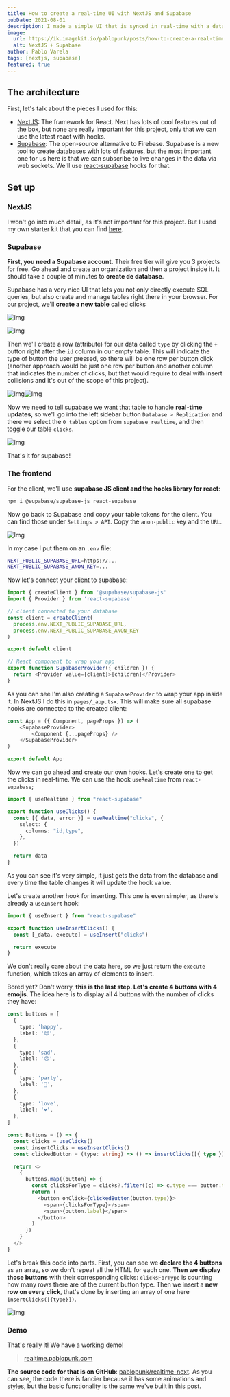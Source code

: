 ```yaml
---
title: How to create a real-time UI with NextJS and Supabase
pubDate: 2021-08-01
description: I made a simple UI that is synced in real-time with a database. Here's how
image:
  url: https://ik.imagekit.io/pablopunk/posts/how-to-create-a-real-time-ui-with-nextjs-and-supabase.gif?tr=w-600,q-40
  alt: NextJS + Supabase
author: Pablo Varela
tags: [nextjs, supabase]
featured: true
---
```


## The architecture

First, let's talk about the pieces I used for this:

- [NextJS](https://nextjs.org): The framework for React. Next has lots of cool features out of the box, but none are really important for this project, only that we can use the latest react with hooks.
- [Supabase](https://supabase.io): The open-source alternative to Firebase. Supabase is a new tool to create databases with lots of features, but the most important one for us here is that we can subscribe to live changes in the data via web sockets. We'll use [react-supabase](https://github.com/tmm/react-supabase) hooks for that.

## Set up

### NextJS

I won't go into much detail, as it's not important for this project. But I used my own starter kit that you can find [here](https://github.com/pablopunk/next-starter).

### Supabase

**First, you need a Supabase account.** Their free tier will give you 3 projects for free. Go ahead and create an organization and then a project inside it. It should take a couple of minutes to **create de database**.

Supabase has a very nice UI that lets you not only directly execute SQL queries, but also create and manage tables right there in your browser. For our project, we'll **create a new table** called clicks

![Img](https://ik.imagekit.io/pablopunk/posts/captura-de-pantalla-2021-08-01-a-las-21-23-03.png)

![Img](https://ik.imagekit.io/pablopunk/posts/captura-de-pantalla-2021-08-01-a-las-21-23-30.png)

Then we'll create a row (attribute) for our data called `type` by clicking the `+` button right after the `id` column in our empty table. This will indicate the type of button the user pressed, so there will be one row per button click (another approach would be just one row per button and another column that indicates the number of clicks, but that would require to deal with insert collisions and it's out of the scope of this project).

![Img](https://ik.imagekit.io/pablopunk/posts/captura-de-pantalla-2021-08-01-a-las-21-23-58.png)![Img](https://ik.imagekit.io/pablopunk/posts/captura-de-pantalla-2021-08-01-a-las-21-23-30.png)

Now we need to tell supabase we want that table to handle **real-time updates**, so we'll go into the left sidebar button `Database > Replication` and there we select the `0 tables` option from `supabase_realtime`, and then toggle our table `clicks`.

![Img](https://ik.imagekit.io/pablopunk/posts/captura-de-pantalla-2021-08-01-a-las-21-30-18.png)

That's it for supabase!

### The frontend

For the client, we'll use **supabase JS client and the hooks library for react**:

```sh
npm i @supabase/supabase-js react-supabase
```

Now go back to Supabase and copy your table tokens for the client. You can find those under `Settings > API`. Copy the `anon-public` key and the `URL`.

![Img](https://ik.imagekit.io/pablopunk/posts/captura-de-pantalla-2021-08-01-a-las-21-25-02.png)

In my case I put them on an `.env` file:

```sh
NEXT_PUBLIC_SUPABASE_URL=https://...
NEXT_PUBLIC_SUPABASE_ANON_KEY=...
```

Now let's connect your client to supabase:

```ts
import { createClient } from '@supabase/supabase-js'
import { Provider } from 'react-supabase'

// client connected to your database
const client = createClient(
  process.env.NEXT_PUBLIC_SUPABASE_URL,
  process.env.NEXT_PUBLIC_SUPABASE_ANON_KEY
)

export default client

// React component to wrap your app
export function SupabaseProvider({ children }) {
  return <Provider value={client}>{children}</Provider>
}
```

As you can see I'm also creating a `SupabaseProvider` to wrap your app inside it. In NextJS I do this in `pages/_app.tsx`. This will make sure all supabase hooks are connected to the created client:

```ts
const App = ({ Component, pageProps }) => (
    <SupabaseProvider>
        <Component {...pageProps} />
    </SupabaseProvider>
)

export default App
```

Now we can go ahead and create our own hooks. Let's create one to get the clicks in real-time. We can use the hook `useRealtime` from `react-supabase`;

```ts
import { useRealtime } from "react-supabase"

export function useClicks() {
  const [{ data, error }] = useRealtime("clicks", {
    select: {
      columns: "id,type",
    },
  })

  return data
}
```

As you can see it's very simple, it just gets the data from the database and every time the table changes it will update the hook value.

Let's create another hook for inserting. This one is even simpler, as there's already a `useInsert` hook:

```ts
import { useInsert } from "react-supabase"

export function useInsertClicks() {
  const [_data, execute] = useInsert("clicks")

  return execute
}
```

We don't really care about the data here, so we just return the `execute` function, which takes an array of elements to insert.

Bored yet? Don't worry, **this is the last step. Let's create 4 buttons with 4 emojis**. The idea here is to display all 4 buttons with the number of clicks they have:

```ts
const buttons = [
  {
    type: 'happy',
    label: '😊',
  },
  {
    type: 'sad',
    label: '😞',
  },
  {
    type: 'party',
    label: '🎉',
  },
  {
    type: 'love',
    label: '❤️',
  },
]

const Buttons = () => {
  const clicks = useClicks()
  const insertClicks = useInsertClicks()
  const clickedButton = (type: string) => () => insertClicks([{ type }])

  return <>
    {
      buttons.map((button) => {
        const clicksForType = clicks?.filter((c) => c.type === button.type).length || 0
        return (
          <button onClick={clickedButton(button.type)}>
            <span>{clicksForType}</span>
            <span>{button.label}</span>
          </button>
        )
      })
    }
  </>
}
```

Let's break this code into parts. First, you can see we **declare the 4 buttons** as an array, so we don't repeat all the HTML for each one. **Then we display those buttons** with their corresponding clicks: `clicksForType` is counting how many rows there are of the current button type. Then we insert a **new row on every click**, that's done by inserting an array of one here `insertClicks([{type}])`.

![Img](https://ik.imagekit.io/pablopunk/posts/captura-de-pantalla-2021-08-02-a-las-14-09-00.png)

### Demo

That's really it! We have a working demo!

> [realtime.pablopunk.com](https://realtime.pablopunk.com)

**The source code for that is on GitHub**: [pablopunk/realtime-next](https://github.com/pablopunk/realtime-next). As you can see, the code there is fancier because it has some animations and styles, but the basic functionality is the same we've built in this post.
